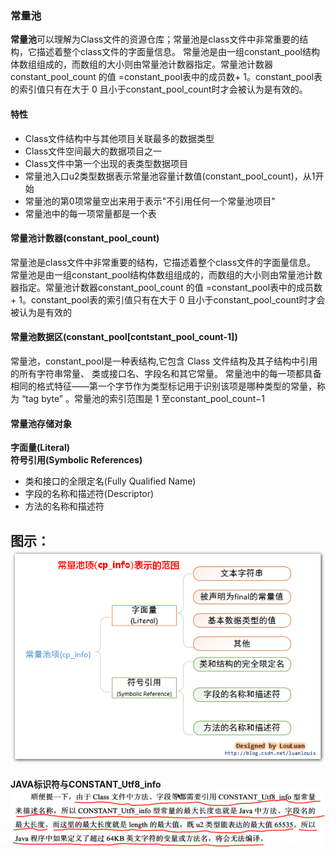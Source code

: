 ### 常量池

**常量池**可以理解为Class文件的资源仓库；常量池是class文件中非常重要的结构，它描述着整个class文件的字面量信息。 常量池是由一组constant\_pool结构体数组组成的，而数组的大小则由常量池计数器指定。常量池计数器constant\_pool\_count 的值 =constant\_pool表中的成员数+ 1。constant\_pool表的索引值只有在大于 0 且小于constant\_pool\_count时才会被认为是有效的。

#### 特性

* Class文件结构中与其他项目关联最多的数据类型
* Class文件空间最大的数据项目之一
* Class文件中第一个出现的表类型数据项目
* 常量池入口u2类型数据表示常量池容量计数值\(constant\_pool\_count\)，从1开始
* 常量池的第0项常量空出来用于表示"不引用任何一个常量池项目"
* 常量池中的每一项常量都是一个表

#### 常量池计数器\(constant\_pool\_count\)

常量池是class文件中非常重要的结构，它描述着整个class文件的字面量信息。 常量池是由一组constant\_pool结构体数组组成的，而数组的大小则由常量池计数器指定。常量池计数器constant\_pool\_count 的值 =constant\_pool表中的成员数+ 1。constant\_pool表的索引值只有在大于 0 且小于constant\_pool\_count时才会被认为是有效的

#### 常量池数据区\(constant\_pool\[contstant\_pool\_count-1\]\)

常量池，constant\_pool是一种表结构,它包含 Class 文件结构及其子结构中引用的所有字符串常量、 类或接口名、字段名和其它常量。 常量池中的每一项都具备相同的格式特征——第一个字节作为类型标记用于识别该项是哪种类型的常量，称为 “tag byte” 。常量池的索引范围是 1 至constant\_pool\_count−1

#### 常量池存储对象
**字面量\(Literal\)**  
**符号引用\(Symbolic References\)**
* 类和接口的全限定名\(Fully Qualified Name\)
* 字段的名称和描述符\(Descriptor\)
* 方法的名称和描述符

图示：
![](/assets/201708112310.png)
---
**JAVA标识符与CONSTANT\_Utf8\_info**  
![](/assets/201708030029.png)

